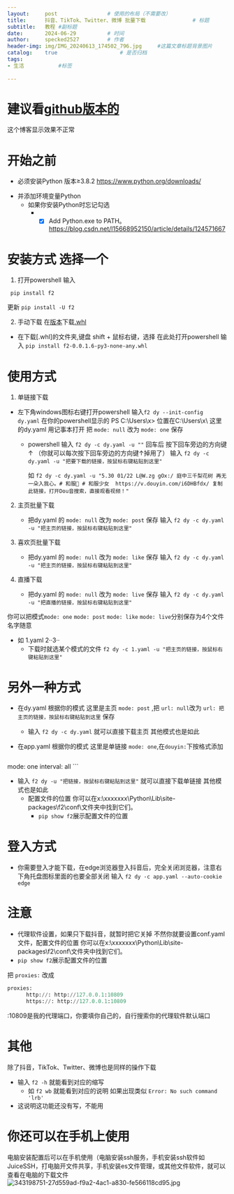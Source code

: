 ```yaml
---
layout:     post   			    # 使用的布局（不需要改）
title:      抖音、TikTok、Twitter、微博 批量下载				# 标题 
subtitle:   教程 #副标题
date:       2024-06-29			# 时间
author:     specked2527			# 作者
header-img: img/IMG_20240613_174502_796.jpg 	#这篇文章标题背景图片
catalog:    true 				    # 是否归档
tags:		
- 生活		   #标签
    
--- 
```


# 建议看[github版本的](https://github.com/specked2527/specked2527.github.io/blob/master/_posts/2024-06-29-%E6%8A%96%E9%9F%B3%E3%80%81TikTok%E3%80%81Twitter%E3%80%81%E5%BE%AE%E5%8D%9A%E6%89%B9%E9%87%8F%E4%B8%8B%E8%BD%BD.md)
这个博客显示效果不正常

# 开始之前
- 必须安装Python 版本≥3.8.2 https://www.python.org/downloads/
* 并添加环境变量Python
  * 如果你安装Python时忘记勾选
    * - [x] Add Python.exe to PATH。 https://blog.csdn.net/l15668952150/article/details/124571667

# 安装方式 选择一个
1. 打开powershell 输入
```
 pip install f2    
``` 
更新
`pip install -U f2 `

2. 手动下载
在[版本](https://github.com/Johnserf-Seed/f2/releases)下载[.whl](https://github.com/Johnserf-Seed/f2/releases/download/v0.0.1.6/f2-0.0.1.6-py3-none-any.whl) 
* 在下载[.whl]的文件夹,键盘 shift + 鼠标右键，选择 在此处打开powershell 
输入
`pip install f2-0.0.1.6-py3-none-any.whl`

# 使用方式
  1. 单链接下载
  * 左下角windows图标右键打开powershell 输入`f2 dy --init-config dy.yaml` 
    在你的powershell显示的 PS C:\Users\x> 位置在C:\Users\x\ 这里的dy.yaml 用记事本打开
    把 `mode: null` 改为 `mode: one` 保存 
    * powershell 输入 `f2 dy -c dy.yaml -u ""`
      回车后 按下回车旁边的方向键↑ （你就可以每次按下回车旁边的方向键↑掉用了）
      输入 `f2 dy -c dy.yaml -u "把要下载的链接，按鼠标右键粘贴到这里"`
      
      如  `f2 dy -c dy.yaml -u "5.30 01/22 L@W.zg gOx:/ 庭中三千梨花树 再无一朵入我心。# 和服👘 # 和服少女  https://v.douyin.com/i6DHBfdx/ 复制此链接，打开Dou音搜索，直接观看视频！" `

  2. 主页批量下载
     * 把dy.yaml 的 `mode: null` 改为 `mode: post` 保存
       输入 `f2 dy -c dy.yaml -u "把主页的链接，按鼠标右键粘贴到这里"` 

  3. 喜欢页批量下载 
     * 把dy.yaml 的 `mode: null` 改为 `mode: like` 保存
       输入 `f2 dy -c dy.yaml -u "把主页的链接，按鼠标右键粘贴到这里"` 

  4. 直播下载
     * 把dy.yaml 的 `mode: null` 改为 `mode: live` 保存
       输入 `f2 dy -c dy.yaml -u "把直播的链接，按鼠标右键粘贴到这里"` 

  你可以把模式`mode: one` `mode: post` `mode: like` `mode: live`分别保存为4个文件 名字随意
  * 如 1.yaml 2··3·· 
    * 下载时就选某个模式的文件 `f2 dy -c 1.yaml -u "把主页的链接，按鼠标右键粘贴到这里"` 

# 另外一种方式 
  * 在dy.yaml 根据你的模式 这里是主页 `mode: post` ,把 `url: null`改为 `url: 把主页的链接，按鼠标右键粘贴到这里` 保存
    * 输入 `f2 dy -c dy.yaml` 就可以直接下载主页 其他模式也是如此
      
  * 在app.yaml 根据你的模式 这里是单链接 `mode: one`,在`douyin:`下按格式添加
  
    ```py
mode: one
interval: all
    ```

   * 输入 `f2 dy -u "把链接，按鼠标右键粘贴到这里"` 就可以直接下载单链接 其他模式也是如此 
     * 配置文件的位置 你可以在x:\xxxxxxx\Python\Lib\site-packages\f2\conf\文件夹中找到它们。
       * `pip show f2`展示配置文件的位置 
  
# 登入方式 
   * 你需要登入才能下载，在edge浏览器登入抖音后，完全关闭浏览器，注意右下角托盘图标里面的也要全部关闭
    输入 `f2 dy -c app.yaml --auto-cookie edge` 
 
# 注意 
   * 代理软件设置，如果只下载抖音，就暂时把它关掉 
   不然你就要设置conf.yaml文件，配置文件的位置 你可以在x:\xxxxxxx\Python\Lib\site-packages\f2\conf\文件夹中找到它们。
   * `pip show f2`展示配置文件的位置 

   把 `proxies:` 改成 
```py
proxies:
      http://: http://127.0.0.1:10809
      https://: http://127.0.0.1:10809
```
   :10809是我的代理端口，你要填你自己的，自行搜索你的代理软件默认端口
 
# 其他 
 除了抖音，TikTok、Twitter、微博也是同样的操作下载
 * 输入 `f2 -h` 就能看到对应的缩写 
   * 如 `f2 wb` 就能看到对应的说明 
 如果出现类似 `Error: No such command 'lrb'`
 * 这说明这功能还没有写，不能用
 
# 你还可以在手机上使用
 电脑安装配置后可以在手机使用（电脑安装ssh服务，手机安装ssh软件如JuiceSSH，打电脑开文件共享，手机安装es文件管理，或其他文件软件，就可以查看在电脑的下载文件
 ![343198751-27d559ad-f9a2-4ac1-a830-fe566118cd95.jpg](https://s2.loli.net/2024/06/29/uGYINLkwzCZTRDP.jpg)
